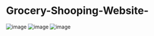 # Grocery-Shooping-Website-

![image](https://user-images.githubusercontent.com/68580881/147433304-032f042b-4935-425f-8a91-8dafbf6d485e.png)
![image](https://user-images.githubusercontent.com/68580881/147433329-b19077b0-004b-45f5-8d5c-98d53c1a7142.png)
![image](https://user-images.githubusercontent.com/68580881/147433360-aa045feb-9d87-4cf8-a280-f6fb41c6ed96.png)
